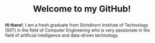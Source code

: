 # <p align=center>Welcome to my GitHub!

__Hi there!__, I am a fresh graduate from Sirindhorn Institute of Technology (SIIT) in the field of Computer Engineering who is very passionate in the field of artificial intelligence and data-driven technology.


